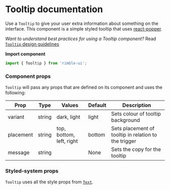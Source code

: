 # Tooltip documentation

Use a `Tooltip` to give your user extra information about something on the interface. This component is a simple styled tooltip that uses [react-popper](https://github.com/d8660091/react-popper).

_Want to understand best practices for using a Tooltip component?_ Read [`Tooltip` design guidelines](https://consensys.github.io/rimble-ui/?path=/story/tooltip--design--guidelines)

**Import component**

```jsx
import { Tooltip } from 'rimble-ui';
```

<!-- STORY -->

### Component props

`Tooltip` will pass any props that are defined on its component and uses the following:

| Prop      | Type   | Values                   | Default | Description                                          |
| --------- | ------ | ------------------------ | ------- | ---------------------------------------------------- |
| variant   | string | dark, light              | light   | Sets colour of tooltip background                    |
| placement | string | top, bottom, left, right | bottom  | Sets placement of tooltip in relation to the trigger |
| message   | string |                          | None    | Sets the copy for the tooltip                        |

### Styled-system props

`Tooltip` uses all the style props from [`Text`](https://consensys.github.io/rimble-ui/?path=/story/text--default).
